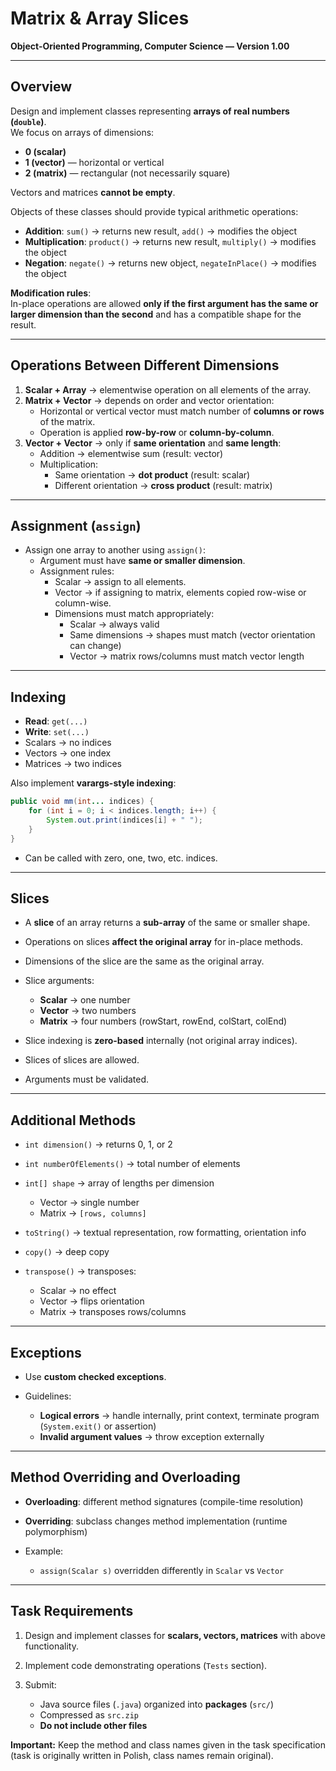 # Matrix & Array Slices
**Object-Oriented Programming, Computer Science — Version 1.00**

---

## Overview

Design and implement classes representing **arrays of real numbers (`double`)**.  
We focus on arrays of dimensions:

- **0 (scalar)**  
- **1 (vector)** — horizontal or vertical  
- **2 (matrix)** — rectangular (not necessarily square)

Vectors and matrices **cannot be empty**.

Objects of these classes should provide typical arithmetic operations:

- **Addition**: `sum()` → returns new result, `add()` → modifies the object
- **Multiplication**: `product()` → returns new result, `multiply()` → modifies the object
- **Negation**: `negate()` → returns new object, `negateInPlace()` → modifies the object

**Modification rules**:  
In-place operations are allowed **only if the first argument has the same or larger dimension than the second** and has a compatible shape for the result.

---

## Operations Between Different Dimensions

1. **Scalar + Array** → elementwise operation on all elements of the array.
2. **Matrix + Vector** → depends on order and vector orientation:
   - Horizontal or vertical vector must match number of **columns or rows** of the matrix.  
   - Operation is applied **row-by-row** or **column-by-column**.
3. **Vector + Vector** → only if **same orientation** and **same length**:
   - Addition → elementwise sum (result: vector)
   - Multiplication:
     - Same orientation → **dot product** (result: scalar)  
     - Different orientation → **cross product** (result: matrix)

---

## Assignment (`assign`)

- Assign one array to another using `assign()`:
  - Argument must have **same or smaller dimension**.
  - Assignment rules:
    - Scalar → assign to all elements.
    - Vector → if assigning to matrix, elements copied row-wise or column-wise.
    - Dimensions must match appropriately:
      - Scalar → always valid
      - Same dimensions → shapes must match (vector orientation can change)
      - Vector → matrix rows/columns must match vector length

---

## Indexing

- **Read**: `get(...)`
- **Write**: `set(...)`
- Scalars → no indices  
- Vectors → one index  
- Matrices → two indices  

Also implement **varargs-style indexing**:
```java
public void mm(int... indices) {
    for (int i = 0; i < indices.length; i++) {
        System.out.print(indices[i] + " ");
    }
}
````

* Can be called with zero, one, two, etc. indices.

---

## Slices

* A **slice** of an array returns a **sub-array** of the same or smaller shape.
* Operations on slices **affect the original array** for in-place methods.
* Dimensions of the slice are the same as the original array.
* Slice arguments:

  * **Scalar** → one number
  * **Vector** → two numbers
  * **Matrix** → four numbers (rowStart, rowEnd, colStart, colEnd)
* Slice indexing is **zero-based** internally (not original array indices).
* Slices of slices are allowed.
* Arguments must be validated.

---

## Additional Methods

* `int dimension()` → returns 0, 1, or 2
* `int numberOfElements()` → total number of elements
* `int[] shape` → array of lengths per dimension

  * Vector → single number
  * Matrix → `[rows, columns]`
* `toString()` → textual representation, row formatting, orientation info
* `copy()` → deep copy
* `transpose()` → transposes:

  * Scalar → no effect
  * Vector → flips orientation
  * Matrix → transposes rows/columns

---

## Exceptions

* Use **custom checked exceptions**.
* Guidelines:

  * **Logical errors** → handle internally, print context, terminate program (`System.exit()` or assertion)
  * **Invalid argument values** → throw exception externally

---

## Method Overriding and Overloading

* **Overloading**: different method signatures (compile-time resolution)
* **Overriding**: subclass changes method implementation (runtime polymorphism)
* Example:

  * `assign(Scalar s)` overridden differently in `Scalar` vs `Vector`

---

## Task Requirements

1. Design and implement classes for **scalars, vectors, matrices** with above functionality.
2. Implement code demonstrating operations (`Tests` section).
3. Submit:

   * Java source files (`.java`) organized into **packages** (`src/`)
   * Compressed as `src.zip`
   * **Do not include other files**

**Important:** Keep the method and class names given in the task specification (task is 
originally written in Polish, class names remain original).


